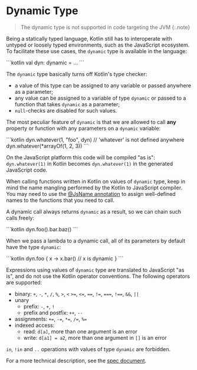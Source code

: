 # Dynamic Type

> The dynamic type is not supported in code targeting the JVM
{:.note}

Being a statically typed language, Kotlin still has to interoperate with untyped or loosely typed environments,
such as the JavaScript ecosystem. To facilitate these use cases, the `dynamic` type is available in the language:

<div class="sample" markdown="1" theme="idea" data-highlight-only>
```kotlin
val dyn: dynamic = ...
```
</div>

The `dynamic` type basically turns off Kotlin's type checker:

  - a value of this type can be assigned to any variable or passed anywhere as a parameter;
  - any value can be assigned to a variable of type `dynamic` or passed to a function that takes `dynamic` as a parameter;
  - `null`-checks are disabled for such values.

The most peculiar feature of `dynamic` is that we are allowed to call **any** property or function with any parameters
on a `dynamic` variable:

<div class="sample" markdown="1" theme="idea" data-highlight-only>
```kotlin
dyn.whatever(1, "foo", dyn) // 'whatever' is not defined anywhere
dyn.whatever(*arrayOf(1, 2, 3))
```
</div>

On the JavaScript platform this code will be compiled "as is": `dyn.whatever(1)` in Kotlin becomes `dyn.whatever(1)` in
the generated JavaScript code.

When calling functions written in Kotlin on values of `dynamic` type, keep in mind the name mangling performed by the
Kotlin to JavaScript compiler. You may need to use the [@JsName annotation](js-to-kotlin-interop.html#jsname-annotation)
to assign well-defined names to the functions that you need to call.

A dynamic call always returns `dynamic` as a result, so we can chain such calls freely:

<div class="sample" markdown="1" theme="idea" data-highlight-only>
```kotlin
dyn.foo().bar.baz()
```
</div>

When we pass a lambda to a dynamic call, all of its parameters by default have the type `dynamic`:

<div class="sample" markdown="1" theme="idea" data-highlight-only>
```kotlin
dyn.foo {
    x -> x.bar() // x is dynamic
}
```
</div>

Expressions using values of `dynamic` type are translated to JavaScript "as is", and do not use the Kotlin operator conventions.
The following operators are supported:

* binary: `+`, `-`, `*`, `/`, `%`, `>`, `<` `>=`, `<=`, `==`, `!=`, `===`, `!==`, `&&`, `||`
* unary
    * prefix: `-`, `+`, `!`
    * prefix and postfix: `++`, `--`
* assignments: `+=`, `-=`, `*=`, `/=`, `%=`
* indexed access:
    * read: `d[a]`, more than one argument is an error
    * write: `d[a1] = a2`, more than one argument in `[]` is an error

`in`, `!in` and `..` operations with values of type `dynamic` are forbidden.

For a more technical description, see the [spec document](https://github.com/JetBrains/kotlin/blob/master/spec-docs/dynamic-types.md).
